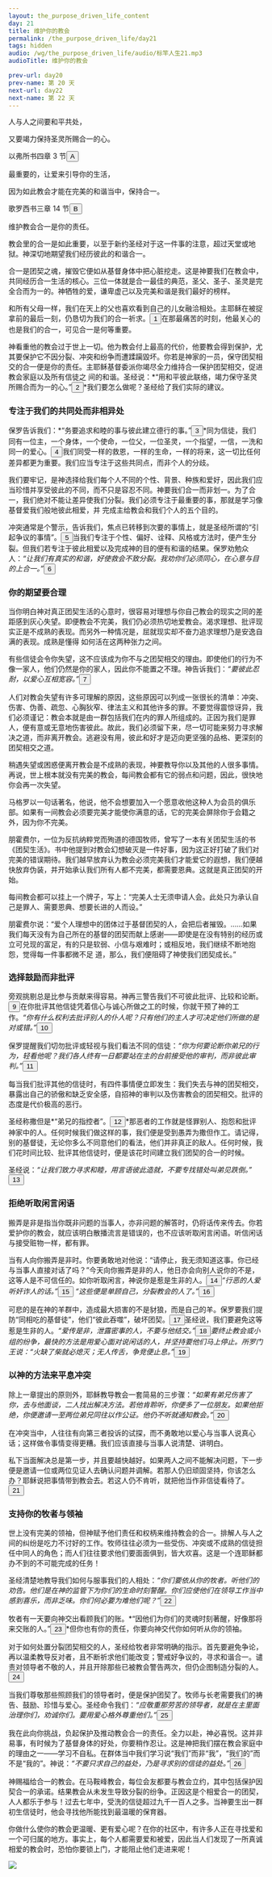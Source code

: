 ```yaml
---
layout: the_purpose_driven_life_content
day: 21
title: 维护你的教会
permalink: /the_purpose_driven_life/day21
tags: hidden
audio: /wg/the_purpose_driven_life/audio/标竿人生21.mp3
audioTitle: 维护你的教会

prev-url: day20
prev-name: 第 20 天
next-url: day22
next-name: 第 22 天
---
```


<div class="center script poem">
<p>人与人之间要和平共处，</p>
<p>又要竭力保持圣灵所赐合一的心。</p>
<p class="sp-verse">以弗所书四章 3 节<button class="show-modal circle">A</button></p>
</div>
<div class="center script poem">
<p>最重要的，让爱来引导你的生活，</p>
<p>因为如此教会才能在完美的和谐当中，保持合一。</p>
<p class="sp-verse">歌罗西书三章 14 节<button class="show-modal circle">B</button></p>
</div>
<p class="first">维护教会合一是你的责任。</p>

教会里的合一是如此重要，以至于新约圣经对于这一件事的注意，超过天堂或地狱。神深切地期望我们经历彼此的和谐合一。

合一是团契之魂，摧毁它便如从基督身体中把心脏挖走。这是神要我们在教会中，共同经历合一生活的核心。三位一体就是合一最佳的典范，圣父、圣子、圣灵是完全合而为一的。神牺牲的爱，谦卑虚己以及完美和谐是我们最好的榜样。

和所有父母一样，我们在天上的父也喜欢看到自己的儿女融洽相处。主耶稣在被捉拿前的最后一刻，仍恳切为我们的合一祈求。<button class="show-modal circle">1</button>在那最痛苦的时刻，他最关心的也是我们的合一，可见合一是何等重要。

神看重他的教会过于世上一切。他为教会付上最高的代价，他要教会得到保护，尤其要保护它不因分裂、冲突和纷争而遭蹂躏毀坏。你若是神家的一员，保守团契相交的合一便是你的责任。主耶稣基督委派你竭尽全力维持合一保护团契相交，促进教会家庭以及所有信徒之
间的和谐。圣经说：*“用和平彼此联络，竭力保守圣灵所赐合而为一的心。”<button class="show-modal circle">2</button>*我们要怎么做呢？圣经给了我们实际的建议。

### 专注于我们的共同处而非相异处

保罗告诉我们：*“务要追求和睦的事与彼此建立德行的事。”<button class="show-modal circle">3</button>*同为信徒，我们同有一位主，一个身体，一个使命，一位父，一位圣灵，一个指望，一信，一洗和同一的爱心。<button class="show-modal circle">4</button>我们同受一样的救恩，一样的生命，一样的将来，这一切比任何差异都更为重要。我们应当专注于这些共同点，而非个人的分歧。

我们要牢记，是神选择给我们每个人不同的个性、背景、种族和爱好，因此我们应当珍惜并享受彼此的不同，而不只是容忍不同。神要我们合一而非划一。为了合一，我们绝对不能让差异使我们分裂。我们必须专注于最重要的事，那就是学习像基督爱我们般地彼此相爱，并
完成主给教会和我们个人的五个目的。

冲突通常是个警示，告诉我们，焦点已转移到次要的事情上，就是圣经所谓的“引起争议的事情”。<button class="show-modal circle">5</button>当我们专注于个性、偏好、诠释、风格或方法时，便产生分裂。但我们若专注于彼此相爱以及完成神的目的便有和谐的结果。保罗劝勉众人：*“让我们有真实的和谐，好使救会不致分裂。我劝你们必须同心，在心意与目的上合一。”<button class="show-modal circle">6</button>*

### 你的期望要合理

当你明白神对真正团契生活的心意时，很容易对理想与你自己教会的现实之同的差距感到灰心失望。即便教会不完美，我们仍必须热切地爱教会。渴求理想、批评现实正是不成熟的表现。而另外一种情况是，屈就现实却不奋力追求理想乃是安逸自满的表现。成熟是懂得
如何活在这两种张力之间。

有些信徒会令你失望，这不应该成为你不与之团契相交的理由。即使他们的行为不像一家人，他们仍然是你的家人，因此你不能置之不理。神告诉我们：*“要彼此忍耐，以爱心互相宽容。”<button class="show-modal circle">7</button>*

人们对教会失望有许多可理解的原因，这些原因可以列成一张很长的清单：冲突、伤害、伪善、疏忽、心胸狄窄、律法主义和其他许多的罪。不要觉得震惊讶异，我们必须谨记：教会本就是由一群包括我们在内的罪人所组成的。正因为我们是罪人，便有意或无意地伤害彼此。故此，我们必须留下来，尽一切可能来努力寻求解决之道，而非离开教会。逃避没有用，彼此和好才是迈向更坚强的品格、更深刻的团契相交之道。

稍遇失望或困惑便离开教会是不成熟的表现，神要教导你以及其他的人很多事情。再说，世上根本就没有完美的教会，每间教会都有它的弱点和问题，因此，很快地你会再一次失望。

马格罗以一句话著名，他说，他不会想要加入一个愿意收他这种人为会员的俱乐部。如果有一间教会必须要完美才能使你满意的话，它的完美会屏除你于会籍之外，因为你不完美。

朋霍费尔，一位为反抗纳粹党而殉道的德国牧师，曾写了一本有关团契生活的书《团契生活》。书中他提到对教会幻想破灭是一件好事，因为这正好打破了我们对完美的错误期待。我们越早放弃认为教会必须完美我们才能爱它的遐想，我们便越快放弃伪装，并开始承认我们所有人都不完美，都需要恩典。这就是真正团契的开始。

每间教会都可以挂上一个牌子，写上：“完美人士无须申请人会。此处只为承认自己是罪人、需要恩典、想要长进的人而设。”

朋霍费尔说：“爱个人理想中的团体过于基督团契的人，会把后者摧毁。……如果我们每天没有为自己所在的基督的团契而献上感谢——即使是在没有特别的经历或立可兑现的富足，有的只是软弱、小信与艰难时；或相反地，我们继续不断地抱怨，觉得每一件事都微不足
道，那么，我们便阻碍了神使我们团契成长。”

### 选择鼓励而非批评

旁观挑剔总是比参与贡献来得容易。神再三警告我们不可彼此批评、比较和论断。<button class="show-modal circle">9</button>在你批评其他信徒凭着信心与诚心所做之工的时候，你就干预了神的工作。*“你有什么权利去批评别人的仆人呢？只有他们的主人才可决定他们所做的是对或错。”<button class="show-modal circle">10</button>*

保罗提醒我们切勿批评或轻视与我们看法不同的信徒：*“你为何要论断你弟兄的行为，轻看他呢？我们各人终有一日都要站在主的台前接受他的审判，而非彼此审判。”<button class="show-modal circle">11</button>*

每当我们批评其他的信徒时，有四件事情便立即发生：我们失去与神的团契相交，暴露出自己的骄傲和缺乏安全感，自招神的审判以及伤害教会的团契相交。批评的态度是代价极高的恶行。

圣经称撒但是*“弟兄的指控者”。<button class="show-modal circle">12</button>*那恶者的工作就是怪罪别人、抱怨和批评神家中的人。任何时候我们做这样的事，我们便是受到愚弄为撒但作工。请记得，别的基督徒，无论你多么不同意他们的看法，他们并非真正的敌人。任何时候，我们花时间比较、批评其他信徒时，便是该花时间建立我们团契的合一的时候。

圣经说：*“让我们致力寻求和睦，用言语彼此造就，不要专找错处叫弟见跌倒。”<button class="show-modal circle">13</button>*

### 拒绝听取闲言闲语

搬弄是非是指当你既非问题的当事人，亦非问题的解答时，仍将话传来传去。你若爱护你的教会，就应该明白散播流言是错误的，也不应该听取闲言闲语。听信闲话与接受赃物一样，都有罪。

当有人向你搬弄是非时。你要勇敢地对他说：“请停止，我无须知道这事。你已经与当事人直接对话了吗？”今天向你搬弄是非的人，他日亦会向别人说你的不是，这等人是不可信任的。如你听取闲言，神说你是惹是生非的人。<button class="show-modal circle">14</button>*“行恶的人爱听奸诈人的话。”<button class="show-modal circle">15</button>* *“这些便是单顾自己，分裂教会的人了。”<button class="show-modal circle">16</button>*

可悲的是在神的羊群中，造成最大损害的不是豺狼，而是自己的羊。保罗要我们提防“同相吃的基督徒”，他们“彼此吞噬”，破坏团契。<button class="show-modal circle">17</button>圣经说，我们要避免这等惹是生非的人。*“爱传是非，泄露密事的人，不要与他结交。”<button class="show-modal circle">18</button>*要终止教会或小组的纷争，最快的方法是用爱心面对说闲话的人，并坚持要他们马上停止。所罗门王说：*“火缺了柴就必熄灭；无人传舌，争竞便止息。”<button class="show-modal circle">19</button>*

### 以神的方法来平息冲突

除上一章提出的原则外，耶稣教导教会一套简易的三步骤：*“如果有弟兄伤害了你，去与他面谈，二人找出解决方法。若他肯聆听，你便多了一位朋友。如果他拒绝，你便邀请一至两位弟兄同往以作公证。他仍不听就通知教会。”<button class="show-modal circle">20</button>*

在冲突当中，人往往有向第三者投诉的试探，而不勇敢地以爱心与当事人说真心话；这样做令事情变得更糟。我们应该直接与当事人说清楚、讲明白。

私下当面解决总是第一步，并且要越快越好。如果两人之间不能解决问题，下一步便是邀请一位或两位见证人去确认问题并调解。若那人仍旧顽固坚持，你该怎么办？耶稣说把事情带到教会去。若这人仍不肯听，就把他当作非信徒看待了。<button class="show-modal circle">21</button>

### 支持你的牧者与领袖

世上没有完美的领袖，但神赋予他们责任和权柄来维持教会的合一。排解人与人之间的纠纷是吃力不讨好的工作。牧师往往必须为一些受伤、冲突或不成熟的信徒担任中同人的角色；而人们往往要求他们要面面俱到，皆大欢喜。这是一个连耶稣都办不到的不可能完成的任务！

圣经清楚地教导我们如何与服事我们的人相处：*“你们要依从你的牧者。听他们的劝告。他们是在神的监管下为你们的生命时刻警醒。你们应使他们在领导工作当中感到喜乐，而非乏味。你们何必要为难他们呢？”<button class="show-modal circle">22</button>*

牧者有一天要向神交出看顾我们的账。*“因他们为你们的灵魂时刻著醒，好像那将来交账的人。”<button class="show-modal circle">23</button>*但你也有你的责任，你要向神交代你如何听从你的领袖。

对于如何处置分裂团契相交的人，圣经给牧者非常明确的指示。首先要避免争论，再以温柔教导反对者，且不断祈求他们能改变；警戒好争议的，寻求和谐合一。谴责对领导者不敬的人，并且开除那些已被教会警告两次，但仍企图制造分裂的人。<button class="show-modal circle">24</button>

当我们尊敬那些照顾我们的领导者时，便是保护团契了。牧师与长老需要我们的祷告、鼓励、珍惜与爱心。圣经命令我们：*“应敬重那劳苦的领导者，就是在主里面治理你们，劝诚你们。要用爱心格外尊重他们。”<button class="show-modal circle">25</button>*

我在此向你挑战，负起保护及推动教会合一的责任。全力以赴，神必喜悦。这并非易事，有时候为了基督身体的好处，你要稍作忍让。这是神把我们摆在教会家庭中的理由之一——学习不自私。在群体当中我们学习说“我们”而非“我”，“我们的”而不是“我的”。神说：*“不要只求自己的益处，乃是寻求别的信徒的益处。”<button class="show-modal circle">26</button>*

神赐福给合一的教会。在马鞍峰教会，每位会友都要与教会立约，其中包括保护因契合一的承诺。结果教会从未发生导致分裂的纷争。正因这是个相爱合一的团契，人人都乐于参与！过去七年中，受洗的信徒超过九千一百人之多。当神要生出一群初生信徒时，他会寻找他所能找到最温暖的保育器。

你做什么使你的教会更温暖、更有爱心呢？在你的社区中，有许多人正在寻找爱和一个可归属的地方。事实上，每个人都需要爱和被爱，因此当人们发现了一所真诚相爱的教会时，恐怕你要锁上门，才能阻止他们走进来呢！

<div class="article-img-wrapper">
  <img src="https://typora-1259024198.cos.ap-beijing.myqcloud.com/wg/the_purpose_driven_life/image/day21_card.jpg">
</div>
